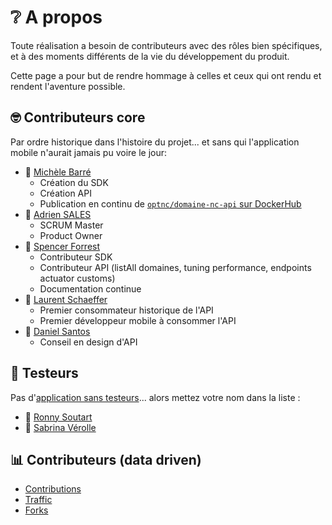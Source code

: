 # ❔ A propos

Toute réalisation a besoin de contributeurs avec des rôles bien spécifiques, et à des moments
différents de la vie du développement du produit.

Cette page a pour but de rendre hommage à celles et ceux qui ont rendu et rendent l'aventure possible.

## 🤓 Contributeurs core

Par ordre historique dans l'histoire du projet... et sans qui l'application mobile n'aurait jamais pu voire le jour:

- 👩 [Michèle Barré](https://www.linkedin.com/in/michelebarre/)
  - Création du SDK
  - Création API
  - Publication en continu de [`optnc/domaine-nc-api` sur DockerHub](https://hub.docker.com/r/optnc/domaine-nc-api)
- 👨 [Adrien SALES](https://www.linkedin.com/in/adrien-sales/)
  - SCRUM Master
  - Product Owner
- 👨 [Spencer Forrest](https://www.linkedin.com/in/spencer-forrest-opt/)
  - Contributeur SDK
  - Contributeur API (listAll domaines, tuning performance, endpoints actuator customs)
  - Documentation continue
- 👨 [Laurent Schaeffer](https://www.linkedin.com/in/laurent-schaeffer-%F0%9F%A7%91%E2%80%8D%F0%9F%92%BB-b1174a173/)
  - Premier consommateur historique de l'API
  - Premier développeur mobile à consommer l'API
- 🧔 [Daniel Santos](https://www.linkedin.com/in/daniel-santos-dev-fullstack/)
  - Conseil en design d'API

## 🧪 Testeurs

Pas d'[application sans testeurs](https://github.com/lschaeffer313/domaine-nc-mobile/issues/23)...
alors mettez votre nom dans la liste :

- 👨 [Ronny Soutart](https://www.linkedin.com/in/ronny-soutart/)
- 👩 [Sabrina Vérolle](https://www.linkedin.com/in/sabrinaverolle/)

## 📊  Contributeurs (data driven)

- [Contributions](https://github.com/lschaeffer313/domaine-nc-mobile/graphs/contributors)
- [Traffic](https://github.com/lschaeffer313/domaine-nc-mobile/graphs/traffic)
- [Forks](https://github.com/lschaeffer313/domaine-nc-mobile/network/members)
